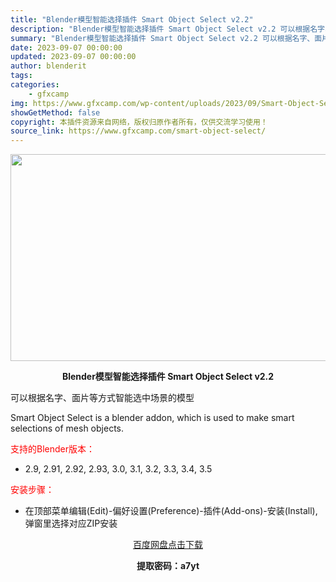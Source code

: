 ```yaml
---
title: "Blender模型智能选择插件 Smart Object Select v2.2"
description: "Blender模型智能选择插件 Smart Object Select v2.2 可以根据名字、面片等方式智能选中场景的模型 Smart Object Select is a blender addo..."
summary: "Blender模型智能选择插件 Smart Object Select v2.2 可以根据名字、面片等方式智能选中场景的模型 Smart Object Select is a blender addo..."
date: 2023-09-07 00:00:00
updated: 2023-09-07 00:00:00
author: blenderit
tags: 
categories:
    - gfxcamp
img: https://www.gfxcamp.com/wp-content/uploads/2023/09/Smart-Object-Select.jpg
showGetMethod: false
copyright: 本插件资源来自网络，版权归原作者所有，仅供交流学习使用！
source_link: https://www.gfxcamp.com/smart-object-select/
---
```

<div><p><img decoding="async" class="aligncenter size-full wp-image-114885" src="https://www.gfxcamp.com/wp-content/uploads/2023/09/Smart-Object-Select.jpg" data-src="https://www.gfxcamp.com/wp-content/uploads/2023/09/Smart-Object-Select.jpg" alt="" width="640" height="331" data-srcset="https://www.gfxcamp.com/wp-content/uploads/2023/09/Smart-Object-Select.jpg 640w, https://www.gfxcamp.com/wp-content/uploads/2023/09/Smart-Object-Select-150x78.jpg 150w" data-sizes="(max-width: 640px) 100vw, 640px"></p><p style="text-align: center;"><strong>Blender模型智能选择插件 Smart Object Select v2.2</strong></p><p>可以根据名字、面片等方式智能选中场景的模型</p><p>Smart Object Select is a blender addon, which is used to make smart selections of mesh objects.</p><p style="text-align: left;"><span style="color: #ff0000;">支持的Blender版本：</span></p><ul>
<li style="text-align: left;">2.9, 2.91, 2.92, 2.93, 3.0, 3.1, 3.2, 3.3, 3.4, 3.5</li>
</ul><p style="text-align: left;"><span style="color: #ff0000;">安装步骤：</span></p><ul>
<li>在顶部菜单编辑(Edit)-偏好设置(Preference)-插件(Add-ons)-安装(Install),弹窗里选择对应ZIP安装</li>
</ul><p style="text-align: center;"><a class="maxbutton-3 maxbutton maxbutton-baidu" target="_blank" rel="noopener" href="https://pan.baidu.com/s/118pIDbqAWLOjy2_Z79i_Qw?pwd=a7yt"><span class="mb-text">百度网盘点击下载</span></a></p><p style="text-align: center;"><strong>提取密码：a7yt</strong></p></div>